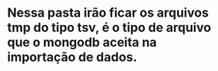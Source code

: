 ﻿# Nessa pasta irão ficar os arquivos tmp do tipo tsv, é o tipo de arquivo que o mongodb aceita na importação de dados.
